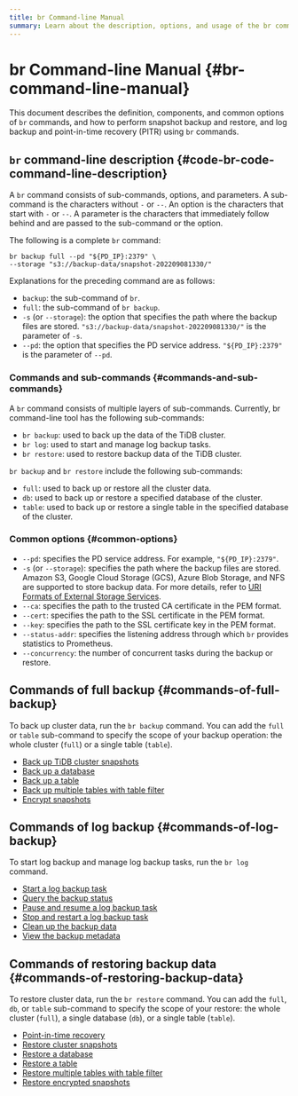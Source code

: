```yaml
---
title: br Command-line Manual
summary: Learn about the description, options, and usage of the br command-line tool.
---
```


# br Command-line Manual {#br-command-line-manual}

This document describes the definition, components, and common options of `br` commands, and how to perform snapshot backup and restore, and log backup and point-in-time recovery (PITR) using `br` commands.

## <code>br</code> command-line description {#code-br-code-command-line-description}

A `br` command consists of sub-commands, options, and parameters. A sub-command is the characters without `-` or `--`. An option is the characters that start with `-` or `--`. A parameter is the characters that immediately follow behind and are passed to the sub-command or the option.

The following is a complete `br` command:

```shell
br backup full --pd "${PD_IP}:2379" \
--storage "s3://backup-data/snapshot-202209081330/"
```

Explanations for the preceding command are as follows:

-   `backup`: the sub-command of `br`.
-   `full`: the sub-command of `br backup`.
-   `-s` (or `--storage`): the option that specifies the path where the backup files are stored. `"s3://backup-data/snapshot-202209081330/"` is the parameter of `-s`.
-   `--pd`: the option that specifies the PD service address. `"${PD_IP}:2379"` is the parameter of `--pd`.

### Commands and sub-commands {#commands-and-sub-commands}

A `br` command consists of multiple layers of sub-commands. Currently, br command-line tool has the following sub-commands:

-   `br backup`: used to back up the data of the TiDB cluster.
-   `br log`: used to start and manage log backup tasks.
-   `br restore`: used to restore backup data of the TiDB cluster.

`br backup` and `br restore` include the following sub-commands:

-   `full`: used to back up or restore all the cluster data.
-   `db`: used to back up or restore a specified database of the cluster.
-   `table`: used to back up or restore a single table in the specified database of the cluster.

### Common options {#common-options}

-   `--pd`: specifies the PD service address. For example, `"${PD_IP}:2379"`.
-   `-s` (or `--storage`): specifies the path where the backup files are stored. Amazon S3, Google Cloud Storage (GCS), Azure Blob Storage, and NFS are supported to store backup data. For more details, refer to [URI Formats of External Storage Services](/external-storage-uri.md).
-   `--ca`: specifies the path to the trusted CA certificate in the PEM format.
-   `--cert`: specifies the path to the SSL certificate in the PEM format.
-   `--key`: specifies the path to the SSL certificate key in the PEM format.
-   `--status-addr`: specifies the listening address through which `br` provides statistics to Prometheus.
-   `--concurrency`: the number of concurrent tasks during the backup or restore.

## Commands of full backup {#commands-of-full-backup}

To back up cluster data, run the `br backup` command. You can add the `full` or `table` sub-command to specify the scope of your backup operation: the whole cluster (`full`) or a single table (`table`).

-   [Back up TiDB cluster snapshots](/br/br-snapshot-manual.md#back-up-cluster-snapshots)
-   [Back up a database](/br/br-snapshot-manual.md#back-up-a-database)
-   [Back up a table](/br/br-snapshot-manual.md#back-up-a-table)
-   [Back up multiple tables with table filter](/br/br-snapshot-manual.md#back-up-multiple-tables-with-table-filter)
-   [Encrypt snapshots](/br/backup-and-restore-storages.md#server-side-encryption)

## Commands of log backup {#commands-of-log-backup}

To start log backup and manage log backup tasks, run the `br log` command.

-   [Start a log backup task](/br/br-pitr-manual.md#start-a-backup-task)
-   [Query the backup status](/br/br-pitr-manual.md#query-the-backup-status)
-   [Pause and resume a log backup task](/br/br-pitr-manual.md#pause-and-resume-a-backup-task)
-   [Stop and restart a log backup task](/br/br-pitr-manual.md#stop-and-restart-a-backup-task)
-   [Clean up the backup data](/br/br-pitr-manual.md#clean-up-backup-data)
-   [View the backup metadata](/br/br-pitr-manual.md#view-the-backup-metadata)

## Commands of restoring backup data {#commands-of-restoring-backup-data}

To restore cluster data, run the `br restore` command. You can add the `full`, `db`, or `table` sub-command to specify the scope of your restore: the whole cluster (`full`), a single database (`db`), or a single table (`table`).

-   [Point-in-time recovery](/br/br-pitr-manual.md#restore-to-a-specified-point-in-time-pitr)
-   [Restore cluster snapshots](/br/br-snapshot-manual.md#restore-cluster-snapshots)
-   [Restore a database](/br/br-snapshot-manual.md#restore-a-database)
-   [Restore a table](/br/br-snapshot-manual.md#restore-a-table)
-   [Restore multiple tables with table filter](/br/br-snapshot-manual.md#restore-multiple-tables-with-table-filter)
-   [Restore encrypted snapshots](/br/br-snapshot-manual.md#restore-encrypted-snapshots)
